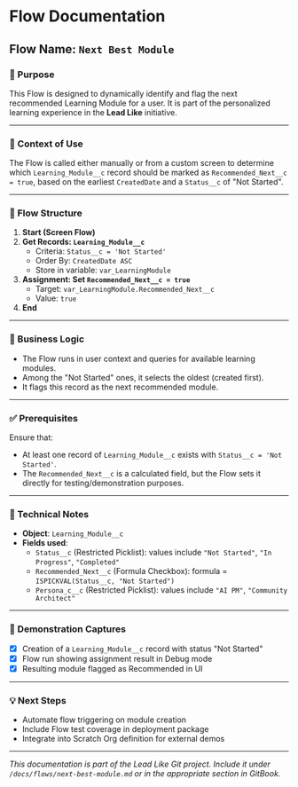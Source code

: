 # Flow Documentation

## Flow Name: `Next Best Module`

### 🎯 Purpose

This Flow is designed to dynamically identify and flag the next recommended Learning Module for a user. It is part of the personalized learning experience in the **Lead Like** initiative.

***

### 🧩 Context of Use

The Flow is called either manually or from a custom screen to determine which `Learning_Module__c` record should be marked as `Recommended_Next__c = true`, based on the earliest `CreatedDate` and a `Status__c` of "Not Started".

***

### 🔄 Flow Structure

1. **Start (Screen Flow)**
2. **Get Records: `Learning_Module__c`**
   * Criteria: `Status__c = 'Not Started'`
   * Order By: `CreatedDate ASC`
   * Store in variable: `var_LearningModule`
3. **Assignment: Set `Recommended_Next__c = true`**
   * Target: `var_LearningModule.Recommended_Next__c`
   * Value: `true`
4. **End**

***

### 🧠 Business Logic

* The Flow runs in user context and queries for available learning modules.
* Among the "Not Started" ones, it selects the oldest (created first).
* It flags this record as the next recommended module.

***

### ✅ Prerequisites

Ensure that:

* At least one record of `Learning_Module__c` exists with `Status__c = 'Not Started'`.
* The `Recommended_Next__c` is a calculated field, but the Flow sets it directly for testing/demonstration purposes.

***

### 🔧 Technical Notes

* **Object**: `Learning_Module__c`
* **Fields used**:
  * `Status__c` (Restricted Picklist): values include `"Not Started"`, `"In Progress"`, `"Completed"`
  * `Recommended_Next__c` (Formula Checkbox): formula = `ISPICKVAL(Status__c, "Not Started")`
  * `Persona_c__c` (Restricted Picklist): values include `"AI PM"`, `"Community Architect"`

***

### 📸 Demonstration Captures

* [x] Creation of a `Learning_Module__c` record with status "Not Started"
* [x] Flow run showing assignment result in Debug mode
* [x] Resulting module flagged as Recommended in UI

***

### 💡 Next Steps

* Automate flow triggering on module creation
* Include Flow test coverage in deployment package
* Integrate into Scratch Org definition for external demos

***

_This documentation is part of the Lead Like Git project. Include it under `/docs/flows/next-best-module.md` or in the appropriate section in GitBook._
